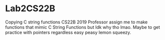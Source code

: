 # Lab2CS22B
Copying C string functions
CS22B 2019 Professor assign me to make functions that mimic C String Functions but Idk why tho lmao. Maybe to get practice with pointers regardless easy peasy lemon squeezy.


